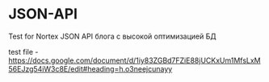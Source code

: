 # JSON-API
Test for Nortex
JSON API блога с высокой оптимизацией БД

test file - https://docs.google.com/document/d/1iy83ZGBd7FZiE88jUCKxUm1MfsLxM56EJzg54iW3c8E/edit#heading=h.o3neejcunayy

